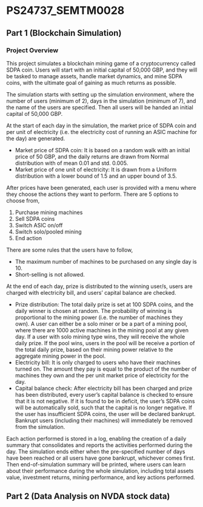 # PS24737_SEMTM0028
## Part 1 (Blockchain Simulation)
### Project Overview
This project simulates a blockchain mining game of a cryptocurrency called SDPA coin. Users will start with an initial capital of 50,000 GBP, and they will be tasked to manage assets, handle market dynamics, and mine SDPA coins, with the ultimate goal of gaining as much returns as possible.

The simulation starts with setting up the simulation environment, where the number of users (minimum of 2), days in the simulation (minimum of 7), and the name of the users are specified. Then all users will be handed an initial capital of 50,000 GBP.

At the start of each day in the simulation, the market price of SDPA coin and per unit of electricity (i.e. the electricity cost of running an ASIC machine for the day) are generated.
- Market price of SDPA coin: It is based on a random walk with an initial price of 50 GBP, and the daily returns are drawn from Normal distribution with of mean 0.01 and std. 0.005.
- Market price of one unit of electricity: It is drawn from a Uniform distribution with a lower bound of 1.5 and an upper bound of 3.5.

After prices have been generated, each user is provided with a menu where they choose the actions they want to perform. There are 5 options to choose from,
1. Purchase mining machines
2. Sell SDPA coins
3. Switch ASIC on/off
4. Switch solo/pooled mining
5. End action

There are some rules that the users have to follow,
- The maximum number of machines to be purchased on any single day is 10.
- Short-selling is not allowed.

At the end of each day, prize is distributed to the winning user/s, users are charged with electricity bill, and users’ capital balance are checked.
- Prize distribution: The total daily prize is set at 100 SDPA coins, and the daily winner is chosen at random. The probability of winning is proportional to the mining power (i.e. the number of machines they own). A user can either be a solo miner or be a part of a mining pool, where there are 1000 active machines in the mining pool at any given day. If a user with solo mining type wins, they will receive the whole daily prize. If the pool wins, users in the pool will be receive a portion of the total daily prize, based on their mining power relative to the aggregate mining power in the pool.
- Electricity bill: It is only charged to users who have their machines turned on. The amount they pay is equal to the product of the number of machines they own and the per unit market price of electricity for the day.
- Capital balance check: After electricity bill has been charged and prize has been distributed, every user’s capital balance is checked to ensure that it is not negative. If it is found to be in deficit, the user’s SDPA coins will be automatically sold, such that the capital is no longer negative. If the user has insufficient SDPA coins, the user will be declared bankrupt. Bankrupt users (including their machines) will immediately be removed from the simulation.

Each action performed is stored in a log, enabling the creation of a daily summary that consolidates and reports the activities performed during the day. 
The simulation ends either when the pre-specified number of days have been reached or all users have gone bankrupt, whichever comes first. Then end-of-simulation summary will be printed, where users can learn about their performance during the whole simulation, including total assets value, investment returns, mining performance, and key actions performed.

## Part 2 (Data Analysis on NVDA stock data)
